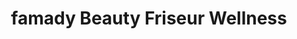---
title: "famady Beauty Friseur Wellness"
url: /zwickau/famady-beauty-friseur-wellness/
shop: Friseur
---